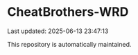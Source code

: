 # CheatBrothers-WRD

Last updated: 2025-06-13 23:47:13

This repository is automatically maintained.
